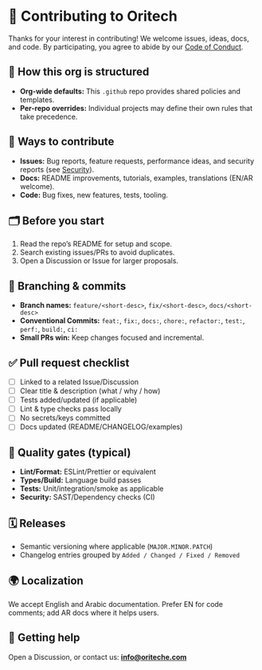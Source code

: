 # 🤝 Contributing to Oritech

Thanks for your interest in contributing! We welcome issues, ideas, docs, and code.
By participating, you agree to abide by our [Code of Conduct](./CODE_OF_CONDUCT.md).

## 📌 How this org is structured
- **Org-wide defaults:** This `.github` repo provides shared policies and templates.
- **Per-repo overrides:** Individual projects may define their own rules that take precedence.

## 🧭 Ways to contribute
- **Issues:** Bug reports, feature requests, performance ideas, and security reports (see [Security](./SECURITY.md)).
- **Docs:** README improvements, tutorials, examples, translations (EN/AR welcome).
- **Code:** Bug fixes, new features, tests, tooling.

## 🗂️ Before you start
1. Read the repo’s README for setup and scope.
2. Search existing issues/PRs to avoid duplicates.
3. Open a Discussion or Issue for larger proposals.

## 🌿 Branching & commits
- **Branch names:** `feature/<short-desc>`, `fix/<short-desc>`, `docs/<short-desc>`
- **Conventional Commits:** `feat:`, `fix:`, `docs:`, `chore:`, `refactor:`, `test:`, `perf:`, `build:`, `ci:`
- **Small PRs win:** Keep changes focused and incremental.

## ✅ Pull request checklist
- [ ] Linked to a related Issue/Discussion
- [ ] Clear title & description (what / why / how)
- [ ] Tests added/updated (if applicable)
- [ ] Lint & type checks pass locally
- [ ] No secrets/keys committed
- [ ] Docs updated (README/CHANGELOG/examples)

## 🧪 Quality gates (typical)
- **Lint/Format:** ESLint/Prettier or equivalent
- **Types/Build:** Language build passes
- **Tests:** Unit/integration/smoke as applicable
- **Security:** SAST/Dependency checks (CI)

## 🗓️ Releases
- Semantic versioning where applicable (`MAJOR.MINOR.PATCH`)
- Changelog entries grouped by `Added / Changed / Fixed / Removed`

## 🌍 Localization
We accept English and Arabic documentation. Prefer EN for code comments; add AR docs where it helps users.

## 💬 Getting help
Open a Discussion, or contact us: **info@oriteche.com**
